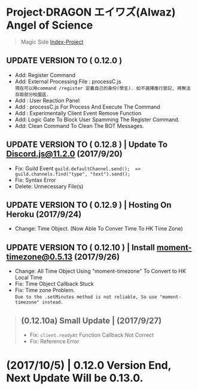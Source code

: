 # Project·DRAGON エイワズ(AIwaz) Angel of Science
> Magic Side [Index-Project](https://github.com/STARLITENAMO/Index-Project)
## UPDATE VERSION TO ( 0.12.0 )
- Add: Register Command
- Add: External Processing File : processC.js <br>
`現在可以用command /register 定義自己的身份(學生). 如不選擇進行登記, 將無法存取部分校園區.`
- Add : User Reaction Panel
- Add : processC.js For Process And Execute The Command
- Add : Experimentally Client Event Remove Function
- Add: Logic Gate To Block User Spamming The Register Command.
- Add: Clean Command To Clean The BOT Messages.
## UPDATE VERSION TO ( 0.12.8 ) | Update To Discord.js@11.2.0 (2017/9/20)
- Fix: Guild Event  `guild.defaultChannel.send();  => guild.channels.find("type", "text").send();`
- Fix: Syntax Error
- Delete: Unnecessary File(s)
## UPDATE VERSION TO ( 0.12.9 ) | Hosting On Heroku (2017/9/24)
- Change: Time Object. (Now Able To Conver Time To HK Time Zone)
## UPDATE VERSION TO ( 0.12.10 ) | Install moment-timezone@0.5.13 (2017/9/26)
- Change: All Time Object Using "moment-timezone" To Convert to HK Local Time
- Fix: Time Object Callback Stuck
- Fix: Time zone Problem. <br>
`Due to the .setMinutes method is not reliable, So use "moment-timezone" instead.`
> ## (0.12.10a) Small Update | (2017/9/27)
> - Fix: `client.readyAt` Function Callback Not Correct
> - Fix: Reference Error
# (2017/10/5) | 0.12.0 Version End, Next Update Will be 0.13.0.
